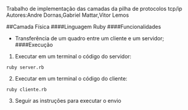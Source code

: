 Trabalho de implementação das camadas da pilha de protocolos tcp/ip
Autores:Andre Dornas,Gabriel Mattar,Vitor Lemos

##Camada Física
####Linguagem
Ruby
####Funcionalidades
- Transferência de um quadro entre um cliente e um servidor;
####Execução
1. Executar em um terminal o código do servidor:
```
ruby server.rb
```
2. Executar em um terminal o código do cliente:
```
ruby cliente.rb
```
3. Seguir as instruções para executar o envio
